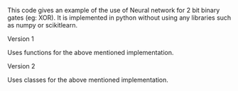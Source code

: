 This code gives an example of the use of Neural network for 2 bit binary gates (eg: XOR). It is implemented in python without using any libraries such as numpy or scikitlearn.


Version 1

Uses functions for the above mentioned implementation.

Version 2

Uses classes for the above mentioned implementation.
